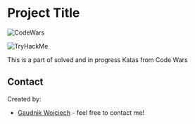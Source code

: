 # Project Title

![CodeWars](https://www.codewars.com/users/bq666/badges/micro)


![TryHackMe](https://tryhackme-badges.s3.amazonaws.com/bq666.png)


  
This is a part of solved and in progress Katas from Code Wars



## Contact
Created by:
* [Gaudnik Wojciech](mailto:gaudnik.wojciech@gmail.com) - feel free to contact me! 
